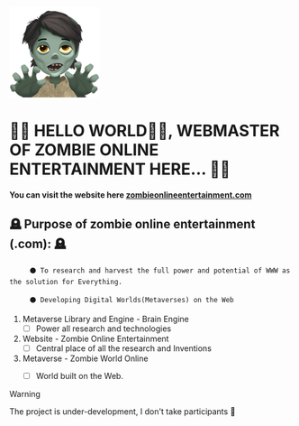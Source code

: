 
<!-- this is the cover image -->
![cover image for farmeroad.com](zombie.png)

#  🧟‍♂️  HELLO WORLD👋🏻, WEBMASTER OF ZOMBIE ONLINE ENTERTAINMENT HERE...  🧟‍♂️

#### You can visit the website here [zombieonlineentertainment.com](https://zombieonlineentertainment.com/)

## 🪦  Purpose of zombie online entertainment (.com):  🪦
         
         ⚫ To research and harvest the full power and potential of WWW as the solution for Everything.
         
         ⚫ Developing Digital Worlds(Metaverses) on the Web 
 

1. Metaverse Library and Engine - Brain Engine
      - [ ] Power all research and technologies
  
2. Website - Zombie Online Entertainment
      - [ ] Central place of all the research and Inventions
  
3. Metaverse - Zombie World Online
      - [ ] World built on the Web.
            

> [!WARNING]
> The project is under-development, I don't take participants 🦇
